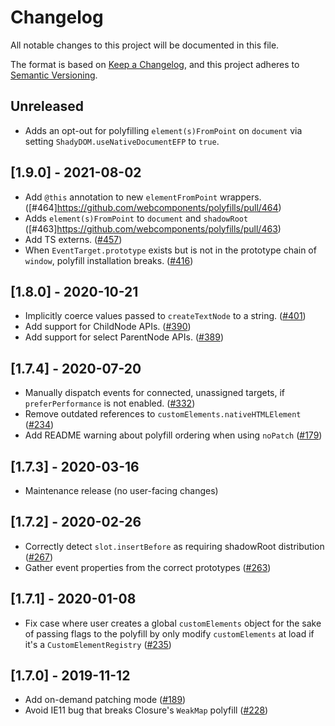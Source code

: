 # Changelog

All notable changes to this project will be documented in this file.

The format is based on [Keep a Changelog](https://keepachangelog.com/en/1.0.0/),
and this project adheres to [Semantic Versioning](https://semver.org/spec/v2.0.0.html).

<!-- ## Unreleased -->

## Unreleased

- Adds an opt-out for polyfilling `element(s)FromPoint` on `document` via setting `ShadyDOM.useNativeDocumentEFP` to `true`.

## [1.9.0] - 2021-08-02

- Add `@this` annotation to new `elementFromPoint` wrappers.
  ([#464]https://github.com/webcomponents/polyfills/pull/464)
- Adds `element(s)FromPoint` to `document` and `shadowRoot`
  ([#463]https://github.com/webcomponents/polyfills/pull/463)
- Add TS externs. ([#457](https://github.com/webcomponents/polyfills/pull/457))
- When `EventTarget.prototype` exists but is not in the prototype chain of
  `window`, polyfill installation breaks.
  ([#416](https://github.com/webcomponents/polyfills/pull/416))

## [1.8.0] - 2020-10-21

- Implicitly coerce values passed to `createTextNode` to a string.
  ([#401](https://github.com/webcomponents/polyfills/pull/401))
- Add support for ChildNode APIs.
  ([#390](https://github.com/webcomponents/polyfills/pull/390))
- Add support for select ParentNode APIs.
  ([#389](https://github.com/webcomponents/polyfills/pull/389))

## [1.7.4] - 2020-07-20

- Manually dispatch events for connected, unassigned targets, if
  `preferPerformance` is not enabled.
  ([#332](https://github.com/webcomponents/polyfills/pull/332))
- Remove outdated references to `customElements.nativeHTMLElement`
  ([#234](https://github.com/webcomponents/polyfills/pull/234))
- Add README warning about polyfill ordering when using `noPatch`
  ([#179](https://github.com/webcomponents/polyfills/pull/179))

## [1.7.3] - 2020-03-16

- Maintenance release (no user-facing changes)

## [1.7.2] - 2020-02-26

- Correctly detect `slot.insertBefore` as requiring shadowRoot distribution
  ([#267](https://github.com/webcomponents/polyfills/pull/267))
- Gather event properties from the correct prototypes
  ([#263](https://github.com/webcomponents/polyfills/pull/263/files))

## [1.7.1] - 2020-01-08

- Fix case where user creates a global `customElements` object for the sake of
  passing flags to the polyfill by only modify `customElements` at load if it's
  a `CustomElementRegistry`
  ([#235](https://github.com/webcomponents/polyfills/pull/235))

## [1.7.0] - 2019-11-12

- Add on-demand patching mode
  ([#189](https://github.com/webcomponents/polyfills/pull/189))
- Avoid IE11 bug that breaks Closure's `WeakMap` polyfill
  ([#228](https://github.com/webcomponents/polyfills/pull/228))
